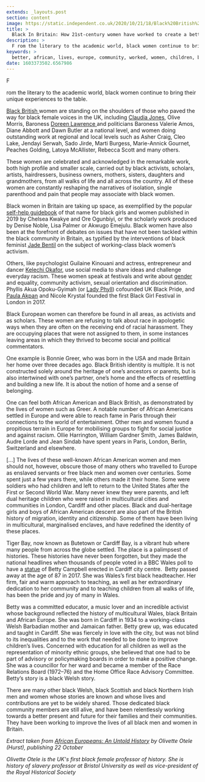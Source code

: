 ```yaml
--- 
extends: _layouts.post 
section: content 
image: https://static.independent.co.uk/2020/10/21/18/Black%20British%20women%20comp.jpg 
title: > 
  Black In Britain: How 21st-century women have worked to create a better future 
description: > 
  F rom the literary to the academic world, black women continue to bring their unique experiences to the table.All of these women are constantly reshaping the narratives of isolation, single parenthood and pain that people may associate with black women.Black women have also been at the forefront of debates on issues that have not been tackled within the black community in Britain, as typified by the interventions of black feminist Jade Bentil on the subject of working-class black women’s activism.Those dedicated black community members are still alive, and have been relentlessly working towards a better present and future for their families and their communities.They have been working to improve the lives of all black men and women in Britain. 
keywords: > 
  better, african, lives, europe, community, worked, women, children, black, men, work, cardiff, future, 21stcentury, create, britain 
date: 1603373502.6567986 
--- 
```

<div><p class="sc-pQGev lbdMzz above-article-prompt-donations"></p><p class="sc-qXTwe iHbfvA">F</p><p>rom the literary to the academic world, black women continue to bring their unique experiences to the table.
</p><p><a href="https://www.independent.co.uk/topic/black-britain">Black British </a>women are standing on the shoulders of those who paved the way for black female voices in the UK, including <a href="https://www.independent.co.uk/topic/claudia-jones">Claudia Jones</a>, Olive Morris, Baroness <a href="https://www.independent.co.uk/topic/doreen-lawrence">Doreen Lawrence </a>and politicians Baroness Valerie Amos, Diane Abbott and Dawn Butler at a national level, and women doing outstanding work at regional and local levels such as Asher Craig, Cleo Lake, Jendayi Serwah, Sado Jirde, Marti Burgess, Marie-Annick Gournet, Peaches Golding, Latoya McAllister, Rebecca Scott and many others.</p><p></p><p id="article-im-prompt"></p><p>These women are celebrated and acknowledged in the remarkable work, both high profile and smaller scale, carried out by black activists, scholars, artists, hairdressers, business owners, mothers, sisters, daughters and grandmothers, from all walks of life and all across the country. All of these women are constantly reshaping the narratives of isolation, single parenthood and pain that people may associate with black women. &#160;</p><p>Black women in Britain are taking up space, as exemplified by the popular <a rel="nofollow" href="https://www.awin1.com/awclick.php?mid=11559&amp;id=201309&amp;p=https://www.penguin.co.uk/books/111/1117762/taking-up-space/9781529118544.html">self-help guidebook</a> of that name for black girls and women published in 2019 by Chelsea Kwakye and Ore Ogunbiyi, or the scholarly work produced by Denise Noble, Lisa Palmer or Akwugo Emejulu. Black women have also been at the forefront of debates on issues that have not been tackled within the black community in Britain, as typified by the interventions of black feminist <a rel="nofollow" href="https://www.bustle.com/p/historian-jade-bentil-on-black-british-feminism-doing-justice-to-everyday-black-womens-lives-19355482">Jade Bentil</a> on the subject of working-class black women&#8217;s activism.</p><p></p><p>Others, like psychologist Guilaine Kinouani and actress, entrepreneur and dancer <a href="https://www.independent.co.uk/author/kelechi-okafor">Kelechi Okafor</a>, use social media to share ideas and challenge everyday racism. These women speak at festivals and write about <a href="https://www.independent.co.uk/topic/gender">gender</a> and equality, community activism, sexual orientation and discrimination. Phyllis Akua Opoku-Gyimah (or <a href="https://www.independent.co.uk/topic/lady-phyll-opoku-gyimah">Lady Phyll</a>) cofounded UK Black Pride, and <a href="https://www.independent.co.uk/author/paula-akpan">Paula Akpan</a> and Nicole Krystal founded the first Black Girl Festival in London in 2017. &#160;</p><p></p><p>Black European women can therefore be found in all areas, as activists and as scholars. These women are refusing to talk about race in apologetic ways when they are often on the receiving end of racial harassment. They are occupying places that were not assigned to them, in some instances leaving areas in which they thrived to become social and political commentators. &#160;</p><p>One example is Bonnie Greer, who was born in the USA and made Britain her home over three decades ago. Black British identity is multiple. It is not constructed solely around the heritage of one&#8217;s ancestors or parents, but is also intertwined with one&#8217;s partner, one&#8217;s home and the effects of resettling and building a new life. It is about the notion of home and a sense of belonging. &#160;</p><p id="taboola-carousel-thumbnails"></p><p>One can feel both African American and Black British, as demonstrated by the lives of women such as Greer. A notable number of African Americans settled in Europe and were able to reach fame in Paris through their connections to the world of entertainment. Other men and women found a propitious terrain in Europe for mobilising groups to fight for social justice and against racism. Ollie Harrington, William Gardner Smith, James Baldwin, Audre Lorde and Jean Sindab have spent years in Paris, London, Berlin, Switzerland and elsewhere. &#160;
</p><p>[...] The lives of these well-known African American women and men should not, however, obscure those of many others who travelled to Europe as enslaved servants or free black men and women over centuries. Some spent just a few years there, while others made it their home. Some were soldiers who had children and left to return to the United States after the First or Second World War. Many never knew they were parents, and left dual heritage children who were raised in multicultural cities and communities in London, Cardiff and other places. Black and dual-heritage girls and boys of African American descent are also part of the British history of migration, identity and citizenship. Some of them have been living in multicultural, marginalised enclaves, and have redefined the identity of these places. &#160;</p><p>Tiger Bay, now known as Butetown or Cardiff Bay, is a vibrant hub where many people from across the globe settled. The place is a palimpsest of histories. These histories have never been forgotten, but they made the national headlines when thousands of people voted in a BBC Wales poll to have a <a rel="nofollow" href="https://www.bbc.co.uk/news/uk-wales-46924839">statue</a> of Betty Campbell erected in Cardiff city centre. &#160;Betty passed away at the age of 87 in 2017. She was Wales&#8217;s first black headteacher. Her firm, fair and warm approach to teaching, as well as her extraordinary dedication to her community and to teaching children from all walks of life, has been the pride and joy of many in Wales. &#160;</p><p>Betty was a committed educator, a music lover and an incredible activist whose background reflected the history of multicultural Wales, black Britain and African Europe. She was born in Cardiff in 1934 to a working-class Welsh Barbadian mother and Jamaican father. Betty grew up, was educated and taught in Cardiff. She was fiercely in love with the city, but was not blind to its inequalities and to the work that needed to be done to improve children&#8217;s lives. Concerned with education for all children as well as the representation of minority ethnic groups, she believed that one had to be part of advisory or policymaking boards in order to make a positive change. She was a councillor for her ward and became a member of the Race Relations Board (1972&#8211;76) and the Home Office Race Advisory Committee. Betty&#8217;s story is a black Welsh story. &#160;</p><p></p><p>There are many other black Welsh, black Scottish and black Northern Irish men and women whose stories are known and whose lives and contributions are yet to be widely shared. Those dedicated black community members are still alive, and have been relentlessly working towards a better present and future for their families and their communities. They have been working to improve the lives of all black men and women in Britain.</p><p><i>Extract taken from </i><a rel="nofollow" href="https://www.hurstpublishers.com/book/african-europeans/"><i>African Europeans: An Untold History</i></a><i> by Olivette Otele (Hurst), publishing 22 October</i></p><p></p><p><i>Olivette Otele is the UK's first black female professor of history. She is history of slavery professor at Bristol University as well as vice-president of the Royal Historical Society</i></p><p class="sc-qPyvj iXzmwK"></p></div>